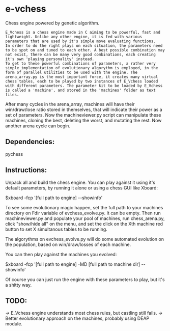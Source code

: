 # e-vchess
Chess engine powered by genetic algorithm.

	E_Vchess is a chess engine made in C aiming to be powerful, fast and lightweight. Unlike any other engine, it is fed with various parameters that are used by it's simple move evaluating functions. 
	In order to do the right plays on each situation, the parameters need to be spot on and tuned to each other. A best possible combination may not exist, there can be many very good combinations, each creating it's own 'playing personality' instead.
	To get to these powerful combinations of parameters, a rather very simple implementation of evolutionary algorythm is employed, in the form of parallel utilities to be used with the engine. The arena_array.py is the most important force, it creates many virtual chess tables, each to be played by two instances of E_Vchess loaded with different parameters. The parameter kit to be loaded by E_Vchess is called a 'machine', and stored in the 'machines' folder as text files. 
After many cycles in the arena_array, machines will have their win/draw/lose ratio stored in themselves, that will indicate their power as a set of parameters. 
	Now the machineviewer.py script can manipulate these machines, cloning the best, deleting the worst, and mutating the rest. Now another arena cycle can begin.


## Dependencies:
pychess

## Instructions:
 Unpack all and build the chess engine. You can play against it using it's default parameters,  by running it alone or using a chess GUI like Xboard:

$xboard -fcp '[full path to engine] --showinfo'

To see some evolutionary magic happen, set the full path to your machines directory on Fdir variable of evchess_evolve.py. It can be empty.
Then run machineviewer.py and populate your pool of machines,
run chess_arena.py, click "show/hide all" on the menu, and set the click on the Xth machine red button to set X simultanous tables to be running.

The algorythms on evchess_evolve.py will do some automated evolution on the population, based on win/draw/losses of each machine.

You can then play against the machines you evolved:

$xboard -fcp '[full path to engine] -MD [full path to machine dir] --showinfo'

Of course you can just run the engine with these parameters to play, but it's a shitty way.


## TODO:
-> E_Vchess engine understands most chess rules, but castling still fails.
-> Better evolutionary approach on the machines, probably using DEAP module.

 
